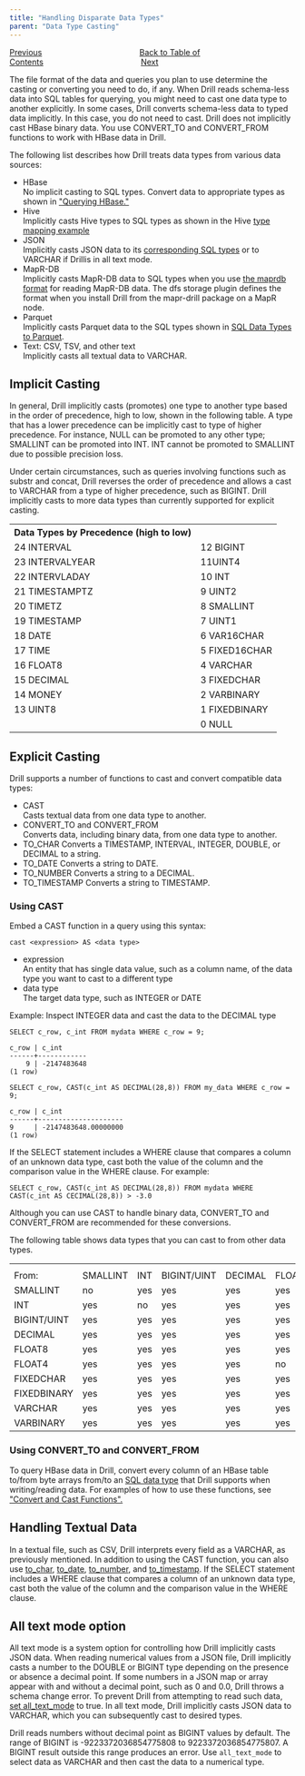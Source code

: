 ```yaml
---
title: "Handling Disparate Data Types"
parent: "Data Type Casting"
---
```

[Previous](/docs/supported-date-time-data-type-formats)<code>&nbsp;&nbsp;&nbsp;&nbsp;&nbsp;&nbsp;&nbsp;&nbsp;&nbsp;&nbsp;&nbsp;&nbsp;&nbsp;&nbsp;&nbsp;&nbsp;&nbsp;&nbsp;&nbsp;&nbsp;&nbsp;&nbsp;&nbsp;&nbsp;</code>[Back to Table of Contents](/docs)<code>&nbsp;&nbsp;&nbsp;&nbsp;&nbsp;&nbsp;&nbsp;&nbsp;&nbsp;&nbsp;&nbsp;&nbsp;&nbsp;&nbsp;&nbsp;&nbsp;&nbsp;&nbsp;&nbsp;&nbsp;&nbsp;&nbsp;&nbsp;&nbsp;</code>[Next](/docs/lexical-structure)

The file format of the data and queries you plan to use determine the casting or converting you need to do, if any. When Drill reads schema-less data into SQL tables for querying, you might need to cast one data type to another explicitly. In some cases, Drill converts schema-less data to typed data implicitly. In this case, you do not need to cast. Drill does not implicitly cast HBase binary data. You use CONVERT_TO and CONVERT_FROM functions to work with HBase data in Drill.

The following list describes how Drill treats data types from various data sources:

* HBase  
  No implicit casting to SQL types. Convert data to appropriate types as shown in ["Querying HBase."](/docs/querying-hbase/)
* Hive  
  Implicitly casts Hive types to SQL types as shown in the Hive [type mapping example](/docs/hive-to-drill-data-type-mapping#type-mapping-example)
* JSON  
  Implicitly casts JSON data to its [corresponding SQL types](/docs/json-data-model#data-type-mapping) or to VARCHAR if Drillis in all text mode. 
* MapR-DB  
  Implicitly casts MapR-DB data to SQL types when you use [the maprdb format](/docs/mapr-db-format) for reading MapR-DB data. The dfs storage plugin defines the format when you install Drill from the mapr-drill package on a MapR node.
* Parquet  
  Implicitly casts Parquet data to the SQL types shown in [SQL Data Types to Parquet](/docs/parquet-format/sql-data-types-to-parquet). 
* Text: CSV, TSV, and other text  
  Implicitly casts all textual data to VARCHAR.

## Implicit Casting


In general, Drill implicitly casts (promotes) one type to another type based in the order of precedence, high to low, shown in the following table. A type that has a lower precedence can be implicitly cast to type of higher precedence. For instance, NULL can be promoted to any other type; SMALLINT can be promoted into INT. INT cannot be promoted to SMALLINT due to possible precision loss.

Under certain circumstances, such as queries involving functions such as substr and concat, Drill reverses the order of precedence and allows a cast to VARCHAR from a type of higher precedence, such as BIGINT. Drill implicitly casts to more data types than currently supported for explicit casting.
 
<table>
  <tr>
    <th>Data Types by Precedence (high to low)</th>
    <th></th>
  </tr>
  <tr>
    <td>24 INTERVAL</td>
    <td>12 BIGINT</td>
  </tr>
  <tr>
    <td>23 INTERVALYEAR</td>
    <td>11UINT4</td>
  </tr>
  <tr>
    <td>22 INTERVLADAY</td>
    <td>10 INT</td>
  </tr>
  <tr>
    <td>21 TIMESTAMPTZ</td>
    <td>9 UINT2</td>
  </tr>
  <tr>
    <td>20 TIMETZ</td>
    <td>8 SMALLINT</td>
  </tr>
  <tr>
    <td>19 TIMESTAMP</td>
    <td>7 UINT1</td>
  </tr>
  <tr>
    <td>18 DATE</td>
    <td>6 VAR16CHAR</td>
  </tr>
  <tr>
    <td>17 TIME</td>
    <td>5 FIXED16CHAR</td>
  </tr>
  <tr>
    <td>16 FLOAT8</td>
    <td>4 VARCHAR</td>
  </tr>
  <tr>
    <td>15 DECIMAL</td>
    <td>3 FIXEDCHAR</td>
  </tr>
  <tr>
    <td>14 MONEY</td>
    <td>2 VARBINARY</td>
  </tr>
  <tr>
    <td>13 UINT8</td>
    <td>1 FIXEDBINARY</td>
  </tr>
  <tr>
    <td></td>
    <td>0 NULL</td>
  </tr>
</table>

## Explicit Casting

Drill supports a number of functions to cast and convert compatible data types:

* CAST  
  Casts textual data from one data type to another.
* CONVERT_TO and CONVERT_FROM  
  Converts data, including binary data, from one data type to another.
* TO_CHAR
  Converts a TIMESTAMP, INTERVAL, INTEGER, DOUBLE, or DECIMAL to a string.
* TO_DATE
  Converts a string to DATE.
* TO_NUMBER
  Converts a string to a DECIMAL.
* TO_TIMESTAMP
  Converts a string to TIMESTAMP.


### Using CAST

Embed a CAST function in a query using this syntax:

    cast <expression> AS <data type> 

* expression  
  An entity that has single data value, such as a column name, of the data type you want to cast to a different type
* data type  
  The target data type, such as INTEGER or DATE

Example: Inspect INTEGER data and cast the data to the DECIMAL type

    SELECT c_row, c_int FROM mydata WHERE c_row = 9;

    c_row | c_int
    ------+------------
        9 | -2147483648
    (1 row)

    SELECT c_row, CAST(c_int AS DECIMAL(28,8)) FROM my_data WHERE c_row = 9;

    c_row | c_int
    ------+---------------------
    9     | -2147483648.00000000
    (1 row)

If the SELECT statement includes a WHERE clause that compares a column of an unknown data type, cast both the value of the column and the comparison value in the WHERE clause. For example:

    SELECT c_row, CAST(c_int AS DECIMAL(28,8)) FROM mydata WHERE CAST(c_int AS CECIMAL(28,8)) > -3.0

Although you can use CAST to handle binary data, CONVERT_TO and CONVERT_FROM are recommended for these conversions.

The following table shows data types that you can cast to from other data types.

<table>
  <tr>
    <th></th>
    <th></th>
    <th></th>
    <th></th>
    <th></th>
    <th></th>
    <th></th>
    <th></th>
    <th></th>
    <th></th>
    <th></th>
  </tr>
  <tr>
    <td>From:</td>
    <td>SMALLINT</td>
    <td>INT</td>
    <td>BIGINT/UINT</td>
    <td>DECIMAL</td>
    <td>FLOAT4</td>
    <td>FLOAT8</td>
    <td>FIXEDCHAR</td>
    <td>FIXEDBINARY</td>
    <td>VARCHAR</td>
    <td>VARBINARY</td>
  </tr>

  <tr>
    <td>SMALLINT</td>
    <td>no</td>
    <td>yes</td>
    <td>yes</td>
    <td>yes</td>
    <td>yes</td>
    <td>yes</td>
    <td>yes</td>
    <td>yes</td>
    <td>yes</td>
    <td>yes</td>
  </tr>
  <tr>
    <td>INT</td>
    <td>yes</td>
    <td>no</td>
    <td>yes</td>
    <td>yes</td>
    <td>yes</td>
    <td>yes</td>
    <td>yes</td>
    <td>yes</td>
    <td>yes</td>
    <td>yes</td>
  </tr>
  <tr>
    <td>BIGINT/UINT</td>
    <td>yes</td>
    <td>yes</td>
    <td>yes</td>
    <td>yes</td>
    <td>yes</td>
    <td>yes</td>
    <td>yes</td>
    <td>yes</td>
    <td>yes</td>
    <td>yes</td>
  </tr>
  <tr>

  <tr>
    <td>DECIMAL</td>
    <td>yes</td>
    <td>yes</td>
    <td>yes</td>
    <td>yes</td>
    <td>yes</td>
    <td>yes</td>
    <td>yes</td>
    <td>yes</td>
    <td>yes</td>
    <td>yes</td>
  </tr>

  <tr>
    <td>FLOAT8</td>
    <td>yes</td>
    <td>yes</td>
    <td>yes</td>
    <td>yes</td>
    <td>yes</td>
    <td>no</td>
    <td>yes</td>
    <td>no</td>
    <td>yes</td>
    <td>no</td>
  </tr>
  <tr>
    <td>FLOAT4</td>
    <td>yes</td>
    <td>yes</td>
    <td>yes</td>
    <td>yes</td>
    <td>no</td>
    <td>no</td>
    <td>yes</td>
    <td>no</td>
    <td>yes</td>
    <td>no</td>
  </tr>
  
  <tr>
    <td>FIXEDCHAR</td>
    <td>yes</td>
    <td>yes</td>
    <td>yes</td>
    <td>yes</td>
    <td>yes</td>
    <td>yes</td>
    <td>no</td>
    <td>yes</td>
    <td>yes</td>
    <td>yes</td>
  </tr>
  <tr>
    <td>FIXEDBINARY</td>
    <td>yes</td>
    <td>yes</td>
    <td>yes</td>
    <td>yes</td>
    <td>yes</td>
    <td>yes</td>
    <td>no</td>
    <td>no</td>
    <td>yes</td>
    <td>yes</td>
  </tr>
  <tr>
    <td>VARCHAR</td>
    <td>yes</td>
    <td>yes</td>
    <td>yes</td>
    <td>yes</td>
    <td>yes</td>
    <td>yes</td>
    <td>yes</td>
    <td>yes</td>
    <td>no</td>
    <td>yes</td>
  </tr>
  <tr>
    <td>VARBINARY</td>
    <td>yes</td>
    <td>yes</td>
    <td>yes</td>
    <td>yes</td>
    <td>yes</td>
    <td>yes</td>
    <td>no</td>
    <td>yes</td>
    <td>yes</td>
    <td>no</td>
  </tr>

</table>

### Using CONVERT_TO and CONVERT_FROM

To query HBase data in Drill, convert every column of an HBase table to/from byte arrays from/to an [SQL data type](/docs/data-types/) that Drill supports when writing/reading data. For examples of how to use these functions, see ["Convert and Cast Functions".](/docs/sql-functions#convert-and-cast-functions)

## Handling Textual Data
In a textual file, such as CSV, Drill interprets every field as a VARCHAR, as previously mentioned. In addition to using the CAST function, you can also use [to_char](link), [to_date](line), [to_number](link), and [to_timestamp](link). If the SELECT statement includes a WHERE clause that compares a column of an unknown data type, cast both the value of the column and the comparison value in the WHERE clause.

## All text mode option
All text mode is a system option for controlling how Drill implicitly casts JSON data. When reading numerical values from a JSON file, Drill implicitly casts a number to the DOUBLE or BIGINT type depending on the presence or absence a decimal point. If some numbers in a JSON map or array appear with and without a decimal point, such as 0 and 0.0, Drill throws a schema change error. To prevent Drill from attempting to read such data, [set all_text_mode](/docs/json-data-model#handling-type-differences) to true. In all text mode, Drill implicitly casts JSON data to VARCHAR, which you can subsequently cast to desired types.

Drill reads numbers without decimal point as BIGINT values by default. The range of BIGINT is -9223372036854775808 to 9223372036854775807. A BIGINT result outside this range produces an error. Use `all_text_mode` to select data as VARCHAR and then cast the data to a numerical type.



